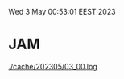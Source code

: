 Wed  3 May 00:53:01 EEST 2023
# JAM
<a href='./cache/202305/03_00.log'>./cache/202305/03_00.log</a>
